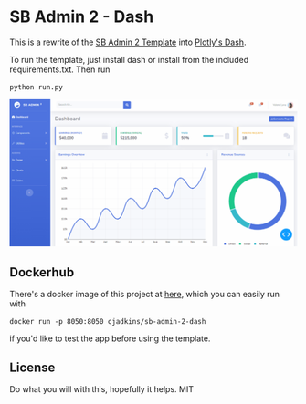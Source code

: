 # SB Admin 2 - Dash

This is a rewrite of the [SB Admin 2 Template](https://startbootstrap.com/themes/sb-admin-2/) into [Plotly's Dash](https://plot.ly/products/dash/).

To run the template, just install dash or install from the included requirements.txt. Then run

```
python run.py
```

![overview of app](/assets/overview.gif/)

## Dockerhub

There's a docker image of this project at [here](https://cloud.docker.com/repository/docker/cjadkins/sb-admin-2-dash/), which you can easily run with

```
docker run -p 8050:8050 cjadkins/sb-admin-2-dash
```

if you'd like to test the app before using the template.

## License

Do what you will with this, hopefully it helps. MIT
